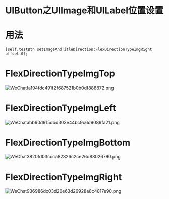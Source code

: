 # UIButton之UIImage和UILabel位置设置

# 用法
```
[self.testBtn setImageAndTitleDirection:FlexDirectionTypeImgRight offset:0];
```

# FlexDirectionTypeImgTop
![WeChatfa194fdc491f2f687521b0b0df888872.png](https://upload-images.jianshu.io/upload_images/2633493-39c24b4559600f77.png?imageMogr2/auto-orient/strip%7CimageView2/2/w/1240)


# FlexDirectionTypeImgLeft
![WeChatabb60d915dbd303e44bc9c6d9089fa21.png](https://upload-images.jianshu.io/upload_images/2633493-aee0567d22ea0aac.png?imageMogr2/auto-orient/strip%7CimageView2/2/w/1240)

# FlexDirectionTypeImgBottom
![WeChat3820fd03ccca82826c2ce26d88026790.png](https://upload-images.jianshu.io/upload_images/2633493-03723dbf23b34e23.png?imageMogr2/auto-orient/strip%7CimageView2/2/w/1240)

# FlexDirectionTypeImgRight
![WeChat936986dc03d20e63d26928a8c4817e90.png](https://upload-images.jianshu.io/upload_images/2633493-f35dec2bc3916b93.png?imageMogr2/auto-orient/strip%7CimageView2/2/w/1240)
